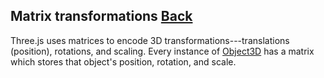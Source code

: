 ## Matrix transformations [Back](./../three.md)

Three.js uses matrices to encode 3D transformations---translations (position), rotations, and scaling. Every instance of [Object3D](javascript:window.parent.goTo('Object3D')) has a matrix which stores that object's position, rotation, and scale.